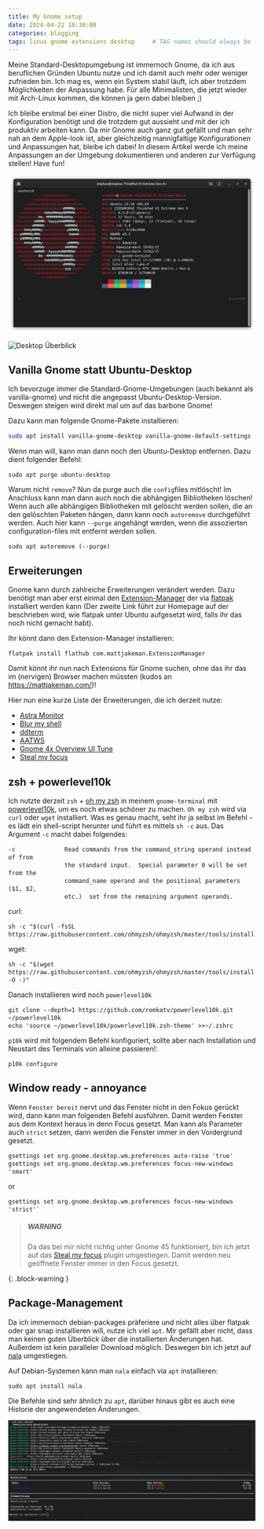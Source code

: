 ```yaml
---
title: My Gnome setup
date: 2024-04-22 10:30:00 
categories: blogging 
tags: linux gnome extensions desktop     # TAG names should always be lowercase
---
```


Meine Standard-Desktopumgebung ist immernoch Gnome, da ich aus beruflichen Gründen Ubuntu nutze und ich damit auch mehr oder weniger zufrieden bin. Ich mag es, wenn ein System stabil läuft, ich aber trotzdem Möglichkeiten der Anpassung habe. Für alle Minimalisten, die jetzt wieder mit Arch-Linux kommen, die können ja gern dabei bleiben ;)

Ich bleibe erstmal bei einer Distro, die nicht super viel Aufwand in der Konfiguration benötigt und die trotzdem gut aussieht und mit der ich produktiv arbeiten kann. Da mir Gnome auch ganz gut gefällt und man sehr nah an dem Apple-look ist, aber gleichzeitig mannigfaltige Konfigurationen und Anpassungen hat, bleibe ich dabei! In diesem Artikel werde ich meine Anpassungen an der Umgebung dokumentieren und anderen zur Verfügung stellen! Have fun!

![Terminal](/assets/img/neofetch.png)

![Desktop Überblick](/assets/img/desktop.png)

## Vanilla Gnome statt Ubuntu-Desktop

Ich bevorzuge immer die Standard-Gnome-Umgebungen (auch bekannt als vanilla-gnome) und nicht die angepasst Ubuntu-Desktop-Version. Deswegen steigen wird direkt mal um auf das barbone Gnome!

Dazu kann man folgende Gnome-Pakete installieren:

```bash
sudo apt install vanilla-gnome-desktop vanilla-gnome-default-settings
```

Wenn man will, kann man dann noch den Ubuntu-Desktop entfernen. Dazu dient folgender Befehl:

```shell
sudo apt purge ubuntu-desktop
```

Warum nicht `remove`? Nun da purge auch die `config`files mitlöscht! Im Anschluss kann man dann auch noch die abhängigen Bibliotheken löschen! Wenn auch alle abhängigen Bibliotheken mit gelöscht werden sollen, die an den gelöschten Paketen hängen, dann kann noch `autoremove` durchgeführt werden. Auch hier kann `--purge` angehängt werden, wenn die assozierten configuration-files mit entfernt werden sollen.

```shell 
sudo apt autoremove (--purge)
```
## Erweiterungen

Gnome kann durch zahlreiche Erweiterungen verändert werden. Dazu benötigt man aber erst einmal den [Extension-Manager](https://github.com/mjakeman/extension-manager) der via [flatpak](https://www.flatpak.org/setup/Ubuntu) installiert werden kann (Der zweite Link führt zur Homepage auf der beschrieben wird, wie flatpak unter Ubuntu aufgesetzt wird, falls ihr das noch nicht gemacht habt). 

Ihr könnt dann den Extension-Manager installieren:
```shell
flatpak install flathub com.mattjakeman.ExtensionManager
```

Damit könnt ihr nun nach Extensions für Gnome suchen, ohne das ihr das im (nervigen) Browser machen müssten (kudos an https://mattjakeman.com/)!

Hier nun eine kurze Liste der Erweiterungen, die ich derzeit nutze: 
- [Astra Monitor](https://github.com/AstraExt/astra-monitor)
- [Blur my shell](https://github.com/aunetx/blur-my-shell)
- [ddterm](https://github.com/ddterm/gnome-shell-extension-ddterm)
- [AATWS](https://github.com/G-dH/advanced-alttab-window-switcher) 
- [Gnome 4x Overview UI Tune](https://github.com/axxapy/gnome-ui-tune)
- [Steal my focus](https://github.com/zalckos/GrandTheftFocus)

## zsh + powerlevel10k

Ich nutzte derzeit `zsh` + [oh my zsh](https://ohmyz.sh/) in meinem `gnome-terminal` mit [powerlevel10k](https://github.com/romkatv/powerlevel10k?tab=readme-ov-file#configuration-wizard), um es noch etwas schöner zu machen. `Oh my zsh` wird via `curl` oder `wget` installiert. Was es genau macht, seht ihr ja selbst im Befehl - es lädt ein shell-script herunter und führt es mittels `sh -c` aus.
Das Argument `-c` macht dabei folgendes:

```shell
-c              Read commands from the command_string operand instead of from 
				the standard input.  Special parameter 0 will be set from the 
				command_name operand and the positional parameters ($1, $2, 
				etc.)  set from the remaining argument operands.
```

curl:

```shell
sh -c "$(curl -fsSL https://raw.githubusercontent.com/ohmyzsh/ohmyzsh/master/tools/install.sh)"
```

wget:

```shell
sh -c "$(wget https://raw.githubusercontent.com/ohmyzsh/ohmyzsh/master/tools/install.sh -O -)"
```

Danach installieren wird noch `powerlevel10k`

```shell
git clone --depth=1 https://github.com/romkatv/powerlevel10k.git ~/powerlevel10k
echo 'source ~/powerlevel10k/powerlevel10k.zsh-theme' >>~/.zshrc
```

`p10k` wird mit folgendem Befehl konfiguriert, sollte aber nach Installation und Neustart des Terminals von alleine passieren!:

```shell
p10k configure
```

## Window ready - annoyance

Wenn `Fenster bereit` nervt und das Fenster nicht in den Fokus gerückt wird, dann kann man folgenden Befehl ausführen. Damit werden Fenster aus dem Kontext heraus in denn Focus gesetzt. Man kann als Parameter auch `strict` setzen, dann werden die Fenster immer in den Vordergrund gesetzt.


```shell
gsettings set org.gnome.desktop.wm.preferences auto-raise 'true'
gsettings set org.gnome.desktop.wm.preferences focus-new-windows 'smart'
```
or

```shell
gsettings set org.gnome.desktop.wm.preferences focus-new-windows 'strict'`
```

> ##### WARNING
>
> Da das bei mir nicht richtig unter Gnome 45 funktioniert, bin ich jetzt auf das [Steal my focus](https://github.com/zalckos/GrandTheftFocus) plugin umgestiegen. Damit werden neu geöffnete Fenster immer in den Focus gesetzt.
> 
{: .block-warning }

## Package-Management

Da ich immernoch debian-packages präferiere und nicht alles über flatpak oder gar snap installieren will, nutze ich viel `apt`. Mir gefällt aber nicht, dass man keinen guten Überblick über die installierten Änderungen hat. Außerdem ist kein paralleler Download möglich. Deswegen bin ich jetzt auf [nala](https://gitlab.com/volian/nala)
umgestiegen. 

Auf Debian-Systemen kann man `nala` einfach via `apt` installieren:

```shell
sudo apt install nala
```

Die Befehle sind sehr ähnlich zu `apt`, darüber hinaus gibt es auch eine Historie der angewendeten Änderungen.

![Nala](/assets/img/nala.png)